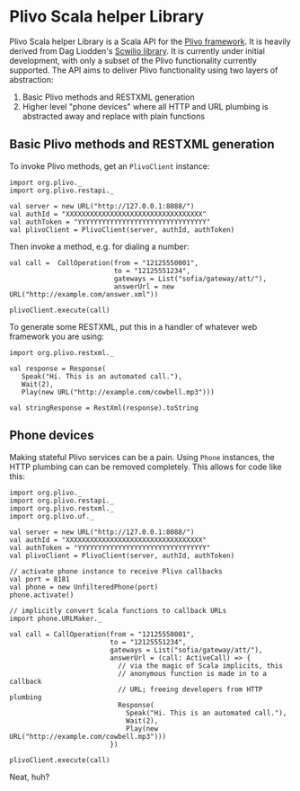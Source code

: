 # Plivo Scala helper Library

Plivo Scala helper Library is a Scala API for the [Plivo
framework](http://www.plivo.org). It is heavily derived from Dag Liodden's
[Scwilio library](https://github.com/daggerrz/Scwilio). It is currently under
initial development, with only a subset of the Plivo functionality currently
supported. The API aims to deliver Plivo functionality using two layers of
abstraction:

1. Basic Plivo methods and RESTXML generation
2. Higher level "phone devices" where all HTTP and URL plumbing is abstracted
away and replace with plain functions

## Basic Plivo methods and RESTXML generation

To invoke Plivo methods, get an `PlivoClient` instance:

    import org.plivo._
    import org.plivo.restapi._

    val server = new URL("http://127.0.0.1:8088/")
    val authId = "XXXXXXXXXXXXXXXXXXXXXXXXXXXXXXXXXX"
    val authToken = "YYYYYYYYYYYYYYYYYYYYYYYYYYYYYYYY"
    val plivoClient = PlivoClient(server, authId, authToken)

Then invoke a method, e.g. for dialing a number:

    val call =  CallOperation(from = "12125550001",
                              to = "12125551234",
                              gateways = List("sofia/gateway/att/"),
                              answerUrl = new URL("http://example.com/answer.xml"))

    plivoClient.execute(call)

To generate some RESTXML, put this in a handler of whatever web framework you
are using:

    import org.plivo.restxml._

    val response = Response(
       Speak("Hi. This is an automated call."),
       Wait(2),
       Play(new URL("http://example.com/cowbell.mp3")))

    val stringResponse = RestXml(response).toString

## Phone devices

Making stateful Plivo services can be a pain. Using `Phone` instances, the HTTP
plumbing can can be removed completely. This allows for code like this:

    import org.plivo._
    import org.plivo.restapi._
    import org.plivo.restxml._
    import org.plivo.uf._

    val server = new URL("http://127.0.0.1:8088/")
    val authId = "XXXXXXXXXXXXXXXXXXXXXXXXXXXXXXXXXX"
    val authToken = "YYYYYYYYYYYYYYYYYYYYYYYYYYYYYYYY"
    val plivoClient = PlivoClient(server, authId, authToken)

    // activate phone instance to receive Plivo callbacks
    val port = 8181
    val phone = new UnfilteredPhone(port)
    phone.activate()

    // implicitly convert Scala functions to callback URLs
    import phone.URLMaker._

    val call = CallOperation(from = "12125550001",
                             to = "12125551234",
                             gateways = List("sofia/gateway/att/"),
                             answerUrl = (call: ActiveCall) => {
                               // via the magic of Scala implicits, this
                               // anonymous function is made in to a callback
                               // URL; freeing developers from HTTP plumbing
                               Response(
                                 Speak("Hi. This is an automated call."),
                                 Wait(2),
                                 Play(new URL("http://example.com/cowbell.mp3")))
                             })

    plivoClient.execute(call)

Neat, huh?
